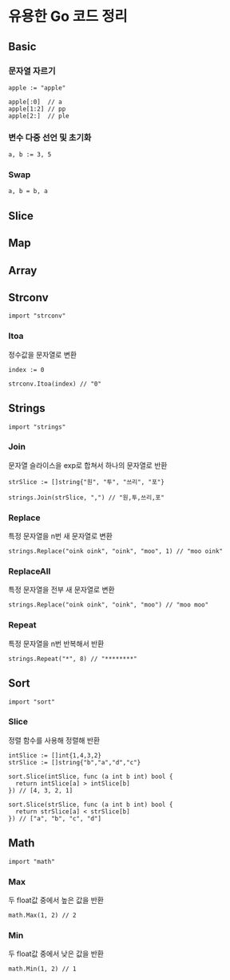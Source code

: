 # 유용한 Go 코드 정리

## Basic

### 문자열 자르기

```
apple := "apple"

apple[:0]  // a
apple[1:2] // pp
apple[2:]  // ple
```

### 변수 다중 선언 및 초기화

```
a, b := 3, 5
```

### Swap

```
a, b = b, a
```

## Slice

## Map

## Array

## Strconv

```
import "strconv"
```

### Itoa

정수값을 문자열로 변환

```
index := 0

strconv.Itoa(index) // "0"
```

## Strings

```
import "strings"
```

### Join

문자열 슬라이스을 exp로 합쳐서 하나의 문자열로 반환

```
strSlice := []string{"원", "투", "쓰리", "포"}

strings.Join(strSlice, ",") // "원,투,쓰리,포"
```

### Replace

특정 문자열을 n번 새 문자열로 변환

```
strings.Replace("oink oink", "oink", "moo", 1) // "moo oink"
```

### ReplaceAll

특정 문자열을 전부 새 문자열로 변환

```
strings.Replace("oink oink", "oink", "moo") // "moo moo"
```

### Repeat

특정 문자열을 n번 반복해서 반환

```
strings.Repeat("*", 8) // "********"
```

## Sort

```
import "sort"
```

### Slice

정렬 함수를 사용해 정렬해 반환

```
intSlice := []int{1,4,3,2}
strSlice := []string{"b","a","d","c"}

sort.Slice(intSlice, func (a int b int) bool {
  return intSlice[a] > intSlice[b]
}) // [4, 3, 2, 1]

sort.Slice(strSlice, func (a int b int) bool {
  return strSlice[a] < strSlice[b]
}) // ["a", "b", "c", "d"]
```

## Math

```
import "math"
```

### Max

두 float값 중에서 높은 값을 반환

```
math.Max(1, 2) // 2
```

### Min

두 float값 중에서 낮은 값을 반환

```
math.Min(1, 2) // 1
```
